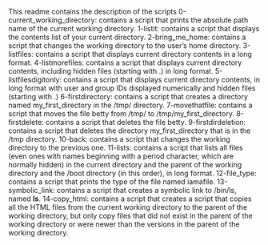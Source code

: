 This readme contains the description of the scripts
0-current_working_directory: contains a script that prints the absolute path name of the current working directory.
1-listit: contains a script that displays the contents list of your current directory.
2-bring_me_home: contains a script that changes the working directory to the user’s home directory.
3-listfiles: contains a script that displays current directory contents in a long format.
4-listmorefiles: contains a script that displays current directory contents, including hidden files (starting with .) in long format.
5-listfilesdigitonly: contains a script that displays current directory contents, in long format with user and group IDs displayed numerically and hidden files (starting with .)
6-firstdirectory: contains a script that creates a directory named my_first_directory in the /tmp/ directory.
7-movethatfile: contains a script that moves the file betty from /tmp/ to /tmp/my_first_directory.
8-firstdelete: contains a script that deletes the file betty.
9-firstdirdeletion: contains a script that deletes the directory my_first_directory that is in the /tmp directory.
10-back: contains a script that changes the working directory to the previous one.
11-lists: contains a script that lists all files (even ones with names beginning with a period character, which are normally hidden) in the current directory and the parent of the working directory and the /boot directory (in this order), in long format.
12-file_type: contains a script that prints the type of the file named iamafile. 
13-symbolic_link: contains a script that creates a symbolic link to /bin/ls, named __ls__.
14-copy_html: contains a script that creates a script that copies all the HTML files from the current working directory to the parent of the working directory, but only copy files that did not exist in the parent of the working directory or were newer than the versions in the parent of the working directory.
